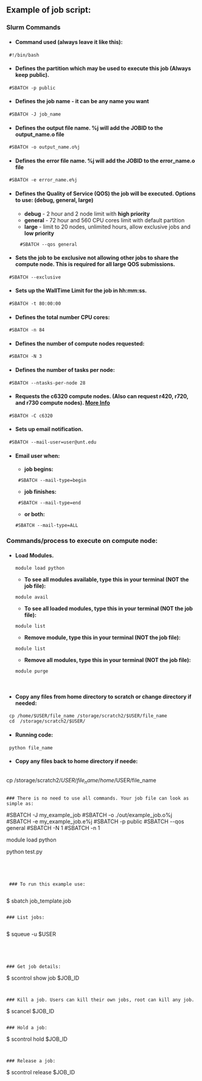 ## Example of  job script:


### Slurm Commands


* #### Command used (always leave it like this):
```
 #!/bin/bash 
```

* ####	Defines the partition which may be used to execute this job (Always keep public).
```
 #SBATCH -p public 
```

* ####	Defines the job name - it can be any name you want
```
 #SBATCH -J job_name
```

* ####	Defines the output file name. %j will add the JOBID to the output_name.o file
```
 #SBATCH -o output_name.o%j
```

* ####	Defines the error file name. %j will add the JOBID to the error_name.o file
```
 #SBATCH -e error_name.e%j
```

* ####	Defines the Quality of Service (**QOS**) the job will be executed. Options to use: (debug, general, large)
  * **debug** - 2 hour and 2 node limit with **high priority**
  * **general** - 72 hour and 560 CPU cores limit with default partition
  * **large** - limit to 20 nodes, unlimited hours, allow exclusive jobs and **low priority**
 
```
     #SBATCH --qos general
```

* ####	Sets the job to be exclusive not allowing other jobs to share the compute node.  This is required for all large QOS submissions.
```
 #SBATCH --exclusive
```

* ####	Sets up the WallTime Limit for the job in hh:mm:ss.
```
 #SBATCH -t 80:00:00
```

* ####	Defines the total number CPU cores:
```
 #SBATCH -n 84
```

* ####	Defines the number of compute nodes requested:
```
 #SBATCH -N 3
```

* ####	Defines the number of tasks per node:
```
 #SBATCH --ntasks-per-node 28
```

* ####	Requests the c6320 compute nodes. (Also can request r420, r720, and r730 compute nodes). [More Info](https://hpc.unt.edu/compute-nodes)
```
 #SBATCH -C c6320
```

* ####	Sets up email notification.
```
 #SBATCH --mail-user=user@unt.edu
```

* ####	Email user when:
  * **job begins:**
  ```
   #SBATCH --mail-type=begin
  ```
  * **job finishes:**
  ```
   #SBATCH --mail-type=end
  ```
  * **or both:**
   ```
   #SBATCH --mail-type=ALL
  ```

### Commands/process to execute on compute node:
* #### Load Modules.
   ```
   module load python
  ```
  * **To see all modules available, type this in your terminal (NOT the job file):**
  ```
  module avail
  ```
  * **To see all loaded modules, type this in your terminal (NOT the job file):**
  ```
  module list
  ```
  * **Remove module, type this in your terminal (NOT the job file):**
  ```
  module list
  ```
  * **Remove all modules, type this in your terminal (NOT the job file):**
  ```
  module purge
  ```

</br>

* #### Copy any files from home directory to scratch or change directory if needed:
```
 cp /home/$USER/file_name /storage/scratch2/$USER/file_name
 cd  /storage/scratch2/$USER/
```
* #### Running code:
```
 python file_name
```

* #### Copy any files back to home directory if neede:
  ```
 cp /storage/scratch2/$USER/file_name /home/$USER/file_name
  ```

### There is no need to use all commands. Your job file can look as simple as:
```
 #SBATCH -J my_example_job
 #SBATCH -o ./out/example_job.o%j
 #SBATCH -e my_example_job.e%j
 #SBATCH -p public
 #SBATCH --qos general
 #SBATCH -N 1
 #SBATCH -n 1

 module load python

 python test.py
```
 

 
 
 ### To run this example use:
 

```
 $ sbatch job_template.job
```

### List jobs:


```
 $ squeue -u $USER
```




### Get job details:
```
 $ scontrol show job $JOB_ID
```


### Kill a job. Users can kill their own jobs, root can kill any job.
```
 $ scancel $JOB_ID
```

### Hold a job:
```
 $ scontrol hold $JOB_ID
```


### Release a job:
```
 $ scontrol release $JOB_ID
```

